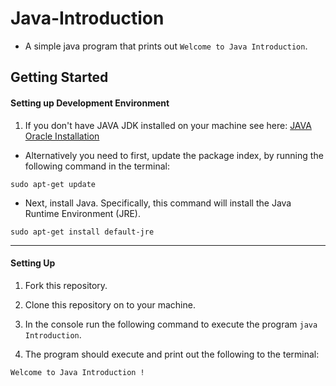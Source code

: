# Java-Introduction

- A simple java program that prints out `Welcome to Java Introduction`.

## Getting Started

#### Setting up Development Environment

1. If you don't have JAVA JDK installed on your machine see here: <a href="http://tipsonubuntu.com/2016/07/31/install-oracle-java-8-9-ubuntu-16-04-linux-mint-18/">JAVA Oracle Installation</a>
- Alternatively you need to first, update the package index, by running the following command in the terminal:
```
sudo apt-get update
```

- Next, install Java. Specifically, this command will install the Java Runtime Environment (JRE).
```
sudo apt-get install default-jre
```
---
#### Setting Up

1. Fork this repository.

2. Clone this repository on to your machine.

3. In the console run the following command to execute the program `java Introduction`.

4. The program should execute and print out the following to the terminal:

```
Welcome to Java Introduction !

```
